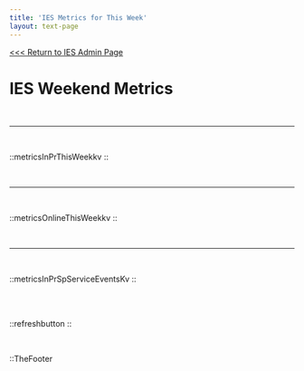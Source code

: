 ```yaml
---
title: 'IES Metrics for This Week'
layout: text-page
---
```

[<<< Return to IES Admin Page](/iesadmin)
<div class="topgrid">
<div>
<h1> IES Weekend Metrics </h1>
<br>
</div>
</div>

---

<br>

::metricsInPrThisWeekkv
::

<br>  

---


<br>


::metricsOnlineThisWeekkv
::

<br>

---

<br>

::metricsInPrSpServiceEventsKv
::

<br>
<br>

::refreshbutton
::

<br>

::TheFooter